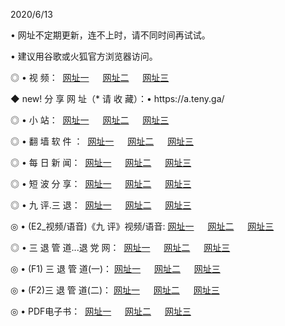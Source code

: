 <p>2020/6/13
<p>• 网址不定期更新，连不上时，请不同时间再试试。
<p>• 建议用谷歌或火狐官方浏览器访问。
<p>◎ • 视 频： 
<a href="http://pxc.hdfmradio.com/" target="_blank">网址一</a> 　 
<a href="http://pux.hdfmradio.com/" target="_blank">网址二</a> 　 
<a href="http://psr.hdfmradio.com/b.html" target="_blank">网址三</a>
<p>◆ new! 分 享 网 址（* 请 收 藏）：• https://a.teny.ga/</p>

<p>◎ • 小 站：  
<a href="http://pxc.hdfmradio.com/f.html" target="_blank">网址一</a> 　 
<a href="http://pux.hdfmradio.com/h.html" target="_blank">网址二</a> 　 
<a href="http://psr.hdfmradio.com/k/" target="_blank">网址三</a></p>
<p>◎ • 翻 墙 软 件 ：  
<a href="http://pxc.hdfmradio.com/ff/" target="_blank">网址一</a> 　 
<a href="http://pux.hdfmradio.com/s/read/a1_nd.html" target="_blank">网址二</a> 　 
<a href="http://psr.hdfmradio.com/ff/index.html" target="_blank">网址三</a></p>
<p>◎ • 每 日 新 闻：  
<a href="http://pxc.hdfmradio.com/day/" target="_blank">网址一</a> 　 
<a href="http://pux.hdfmradio.com/day/" target="_blank">网址二</a> 　 
<a href="http://psr.hdfmradio.com/day/index.html" target="_blank">网址三</a></p>
<p>◎ • 短 波 分 享：  
<a href="http://pxc.hdfmradio.com/h/" target="_blank">网址一</a> 　 
<a href="http://psr.hdfmradio.com/h/" target="_blank">网址二</a> 　 
<a href="http://pux.hdfmradio.com/h/index.html" target="_blank">网址三</a></p>
<p>◎ • 九 评.三 退：  
<a href="http://pxc.hdfmradio.com/t/" target="_blank">网址一</a> 　 
<a href="http://pux.hdfmradio.com/v2/index.html" target="_blank">网址二</a> 　 
<a href="http://psr.hdfmradio.com/tt/index.html" target="_blank">网址三</a> 　</p>
<p>◎ • (E2_视频/语音)《九 评》视频/语音: 
<a href="http://pux.hdfmradio.com/7738.html" target="_blank">网址一</a> 　 
<a href="http://pxc.hdfmradio.com/7614.html" target="_blank">网址二</a> 　 
<a href="http://psr.hdfmradio.com/7633.html" target="_blank">网址三</a></p>
<p>◎ • 三 退 管 道...退 党 网：  
<a href="http://pxc.hdfmradio.com/go/td1.html" target="_blank">网址一</a> 　 
<a href="http://pux.hdfmradio.com/go/td2.html" target="_blank">网址二</a> 　 
<a href="http://psr.hdfmradio.com/go/td3.html" target="_blank">网址三</a></p>
<p>◎ • (F1) 三 退 管 道(一)： 
<a href="http://pxc.hdfmradio.com/dd/" target="_blank">网址一</a> 　 
<a href="http://pux.hdfmradio.com/s/read/a1_tdx.html" target="_blank">网址二</a> 　 
<a href="http://psr.hdfmradio.com/dd/" target="_blank">网址三</a></p>
<p>◎ • (F2)三 退 管 道(二)： 
<a href="http://pux.hdfmradio.com/d/" target="_blank">网址一</a> 　 
<a href="http://pxc.hdfmradio.com/d/index.html" target="_blank">网址二</a> 　 
<a href="http://psr.hdfmradio.com/d/" target="_blank">网址三</a></p>
<p>◎ • PDF电子书：  
<a href="http://pxc.hdfmradio.com/p/" target="_blank">网址一</a> 　 
<a href="http://pux.hdfmradio.com/p/index.html" target="_blank">网址二</a> 　 
<a href="http://psr.hdfmradio.com/p/" target="_blank">网址三</a></p>

